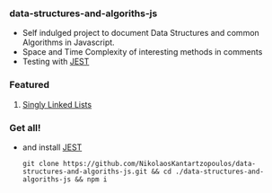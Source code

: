 ### data-structures-and-algoriths-js

  - Self indulged project to document Data Structures and common Algorithms in Javascript.
  - Space and Time Complexity of interesting methods in comments
  - Testing with [JEST](https://jestjs.io/)
  
### Featured

1) [Singly Linked Lists](https://github.com/NikolaosKantartzopoulos/data-structures-and-algoriths-js/tree/main/linked-lists)
  
  
### Get all!
- and install [JEST](https://jestjs.io/)
  
  ```
  git clone https://github.com/NikolaosKantartzopoulos/data-structures-and-algoriths-js.git && cd ./data-structures-and-algoriths-js && npm i
  ```
